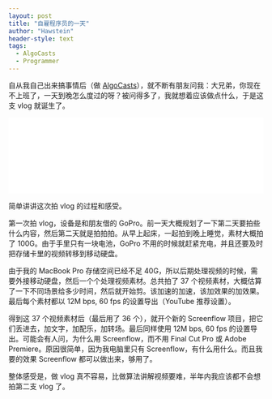 ```yaml
---
layout: post
title: "自雇程序员的一天"
author: "Hawstein"
header-style: text
tags:
  - AlgoCasts
  - Programmer
---
```


自从我自己出来搞事情后（做 [AlgoCasts](https://algocasts.io/)），就不断有朋友问我：大兄弟，你现在不上班了，一天到晚怎么度过的呀？被问得多了，我就想着应该做点什么，于是这支 vlog 就诞生了。

<iframe id="biframe" src="//player.bilibili.com/player.html?aid=58737961&cid=102419609&page=1" scrolling="no" border="0" frameborder="no" framespacing="0" allowfullscreen="true" width="100%"> </iframe>
<script type="text/javascript">
document.getElementById("biframe").style.height=document.getElementById("biframe").scrollWidth*0.76+"px";
</script>


简单讲讲这次拍 vlog 的过程和感受。

第一次拍 vlog，设备是和朋友借的 GoPro。前一天大概规划了一下第二天要拍些什么内容，然后第二天就是拍拍拍。从早上起床，一起拍到晚上睡觉，素材大概拍了 100G。由于手里只有一块电池，GoPro 不用的时候就赶紧充电，并且还要及时把存储卡里的视频转移到移动硬盘。

由于我的 MacBook Pro 存储空间已经不足 40G，所以后期处理视频的时候，需要外接移动硬盘，然后一个个处理视频素材。总共拍了 37 个视频素材，大概估算了一下不同场景给多少时间，然后就开始剪。该加速的加速，该加效果的加效果。最后每个素材都以 12M bps, 60 fps 的设置导出（YouTube 推荐设置）。

得到这 37 个视频素材后（最后用了 36 个），就开个新的 Screenflow 项目，把它们丢进去，加文字，加配乐，加转场。最后同样使用 12M bps, 60 fps 的设置导出。可能会有人问，为什么用 Screenflow，而不用 Final Cut Pro 或 Adobe Premiere。原因很简单，因为我电脑里只有 Screenflow，有什么用什么。而且我要的效果 Screenflow 都可以做出来，够用了。

整体感受是，做 vlog 真不容易，比做算法讲解视频要难，半年内我应该都不会想拍第二支 vlog 了。

